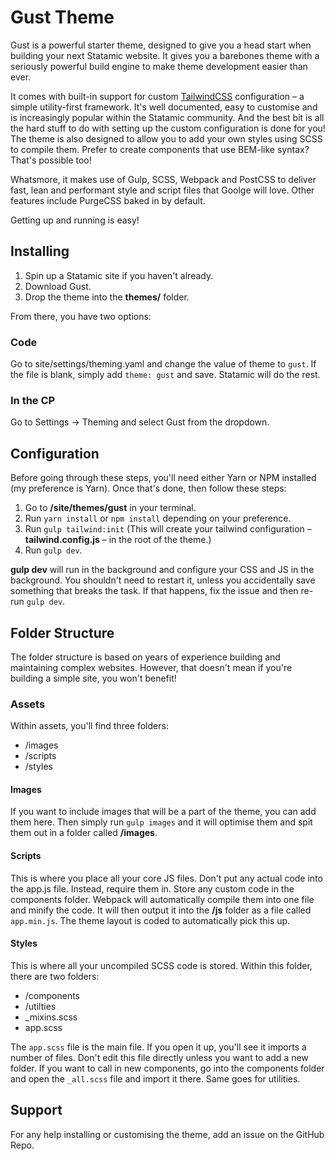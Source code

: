 # Gust Theme

Gust is a powerful starter theme, designed to give you a head start when building your next Statamic website. It gives you a barebones theme with a seriously powerful build engine to make theme development easier than ever.

It comes with built-in support for custom [TailwindCSS](https://tailwindcss.com) configuration – a simple utility-first framework. It's well documented, easy to customise and is increasingly popular within the Statamic community. And the best bit is all the hard stuff to do with setting up the custom configuration is done for you! The theme is also designed to allow you to add your own styles using SCSS to compile them. Prefer to create components that use BEM-like syntax? That's possible too!

Whatsmore, it makes use of Gulp, SCSS, Webpack and PostCSS to deliver fast, lean and performant style and script files that Goolge will love. Other features include PurgeCSS baked in by default.

Getting up and running is easy!

## Installing

1. Spin up a Statamic site if you haven't already.
2. Download Gust.
3. Drop the theme into the **themes/** folder.

From there, you have two options:

### Code

Go to site/settings/theming.yaml and change the value of theme to `gust`. If the file is blank, simply add `theme: gust` and save. Statamic will do the rest.

### In the CP

Go to Settings -> Theming and select Gust from the dropdown.

## Configuration

Before going through these steps, you'll need either Yarn or NPM installed (my preference is Yarn). Once that's done, then follow these steps:

1. Go to **/site/themes/gust** in your terminal.
2. Run `yarn install` or `npm install` depending on your preference.
3. Run `gulp tailwind:init` (This will create your tailwind configuration – **tailwind.config.js** – in the root of the theme.)
4. Run `gulp dev`.

**gulp dev** will run in the background and configure your CSS and JS in the background. You shouldn't need to restart it, unless you accidentally save something that breaks the task. If that happens, fix the issue and then re-run `gulp dev`.

## Folder Structure

The folder structure is based on years of experience building and maintaining complex websites. However, that doesn't mean if you're building a simple site, you won't benefit!

### Assets

Within assets, you'll find three folders:

- /images
- /scripts
- /styles

#### Images
If you want to include images that will be a part of the theme, you can add them here. Then simply run `gulp images` and it will optimise them and spit them out in a folder called **/images**.

#### Scripts
This is where you place all your core JS files. Don't put any actual code into the app.js file. Instead, require them in. Store any custom code in the components folder. Webpack will automatically compile them into one file and minify the code. It will then output it into the **/js** folder as a file called `app.min.js`. The theme layout is coded to automatically pick this up.

#### Styles
This is where all your uncompiled SCSS code is stored. Within this folder, there are two folders:

- /components
- /utilties
- _mixins.scss
- app.scss

The `app.scss` file is the main file. If you open it up, you'll see it imports a number of files. Don't edit this file directly unless you want to add a new folder. If you want to call in new components, go into the components folder and open the `_all.scss` file and import it there. Same goes for utilities.

## Support
For any help installing or customising the theme, add an issue on the GitHub Repo.
